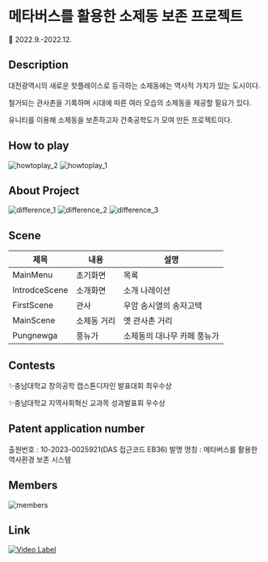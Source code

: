 # 메타버스를 활용한 소제동 보존 프로젝트
:calendar: 2022.9.-2022.12.
## Description
대전광역시의 새로운 핫플레이스로 등극하는 소제동에는 역사적 가치가 있는 도시이다.  

철거되는 관사촌을 기록하며 시대에 따른 여러 모습의 소제동을 제공할 필요가 있다.  

유니티를 이용해 소제동을 보존하고자 건축공학도가 모여 만든 프로젝트이다.

## How to play
![howtoplay_2](https://user-images.githubusercontent.com/97331501/207419875-366433ae-cd43-45f3-a4a1-c2331a8a9e4a.PNG)
![howtoplay_1](https://user-images.githubusercontent.com/97331501/207419920-b92a8ed0-e9da-451a-9ac0-60896c1f8737.PNG)

## About Project
![difference_1](https://user-images.githubusercontent.com/97331501/207389144-9a2bd9b6-9be2-4155-a4c7-4533e83597f5.jpg)
![difference_2](https://user-images.githubusercontent.com/97331501/207389528-4d683459-6f6e-4292-b8d3-a458402aa7b1.jpg)
![difference_3](https://user-images.githubusercontent.com/97331501/207389609-ae661f34-9844-43ff-981d-48a283e2c700.jpg)

## Scene
|제목|내용|설명|
|------|---|---|
|MainMenu|초기화면|목록|
|IntrodceScene|소개화면|소개 나레이션|
|FirstScene|관사|우암 송시열의 송자고택|
|MainScene|소제동 거리|옛 관사촌 거리|
|Pungnewga|풍뉴가|소제동의 대나무 카페 풍뉴가|

## Contests
:sparkles:충남대학교 창의공학 캡스톤디자인 발표대회 최우수상  

:sparkles:충남대학교 지역사회혁신 교과목 성과발표회 우수상

## Patent application number
출원번호 : 10-2023-0025921(DAS 접근코드 EB36)
발명 명칭 : 메타버스를 활용한 역사환경 보존 시스템

## Members
![members](https://user-images.githubusercontent.com/97331501/207389725-23f9bf8e-7948-441b-99c2-b8d5420eb785.png)

## Link
[![Video Label](http://img.youtube.com/vi/wG2VS_5GF7A/0.jpg)](https://youtu.be/wG2VS_5GF7A)

